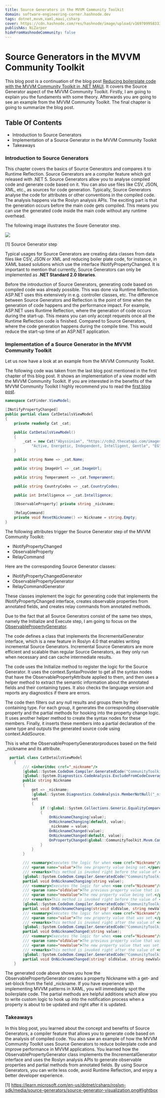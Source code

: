```yaml
---
title: Source Generators in the MVVM Community Toolkit
domain: software-engineering-corner.hashnode.dev
tags: dotnet,mvvm,xaml,maui,csharp
cover: https://cdn.hashnode.com/res/hashnode/image/upload/v1697099583332/Lv8fEMIab.png?auto=format
publishAs: NiZarper
hideFromHashnodeCommunity: false
---
```


# Source Generators in the MVVM Community Toolkit

This blog post is a continuation of the blog post [Reducing boilerplate code with the MVVM Community Toolkit in .NET MAUI](https://software-engineering-corner.hashnode.dev/reducing-boilerplate-code-with-the-mvvm-community-toolkit-in-net-maui). It covers the Source Generator aspect of the MVVM Community Toolkit. Firstly, I am going to explain you the fundaments with some theory. Afterwards you are going to see an example from the MVVM Community Toolkit. The final chapter is going to summarize the blog post.

## Table Of Contents

- Introduction to Source Generators
- Implementation of a Source Generator in the MVVM Community Toolkit
- Takeaways

### Introduction to Source Generators

This chapter covers the basics of Source Generators and compares it to Runtime Reflection.
Source Generators are a compiler feature which got released with .NET 5. Source Generators allow you to analyse compiled code and generate code based on it. You can also use files like CSV, JSON, XML, etc., as sources for code generation. Typically, Source Generators analyse the code for attributes or other conventions in the compiled code. The analysis happens via the Roslyn analysis APIs. The exciting part is that the generation occurs before the main code gets compiled. This means you can use the generated code inside the main code without any runtime overhead.

The following image illustrates the Soure Generator step.

<img src="https://cdn.hashnode.com/res/hashnode/image/upload/v1696929088614/v1LId0lWu.png?auto=format"/>

[1] Source Generator step

Typical usages for Source Generators are creating data classes from data files like CSV, JSON or XML and reducing boiler plate code, for instance, in XAML based solutions which use the interface INotifyPropertyChanged.
It is important to mention that currently, Source Generators can only be implemented as <b>.NET Standard 2.0 libraries</b>.


Before the introduction of Source Generators, generating code based on compiled code was already possible. This was done via Runtime Reflection.
ASP.NET uses this extensively in e.g. controller classes, etc. The difference between Source Generators and Reflection is the point of time when the generation of code happens and the performance impact. For example, ASP.NET uses Runtime Reflection, where the generation of code occurs during the start-up. This means you can only accept requests once all the Runtime Reflection code is finished. Compared to Source Generators, where the code generation happens during the compile time. This would reduce the start-up time of an ASP.NET application.


### Implementation of a Source Generator in the MVVM Community Toolkit

Let us now have a look at an example from the MVVM Community Toolkit.

The following code was taken from the last blog post mentioned in the first chapter of this blog post.
It shows an implementation of a view model with the MVVM Community Toolkit. If you are interested in the benefits of the MVVM Community Toolkit I highly recommend you to read the [first blog post](https://software-engineering-corner.hashnode.dev/reducing-boilerplate-code-with-the-mvvm-community-toolkit-in-net-maui).


```C#
namespace CatFinder.ViewModel;

[INotifyPropertyChanged]
public partial class CatDetailsViewModel
{
    private readonly Cat _cat;

    public CatDetailsViewModel()
    {
        _cat = new Cat("Abyssinian", "https://cdn2.thecatapi.com/images/0XYvRd7oD.jpg",
            "Active, Energetic, Independent, Intelligent, Gentle", "EG", 5);
    }

    public string Name => _cat.Name;

    public string ImageUrl => _cat.ImageUrl;

    public string Temperament => _cat.Temperament;

    public string CountryCodes => _cat.CountryCodes;

    public int Intelligence => _cat.Intelligence;

    [ObservableProperty] private string _nickname;

    [RelayCommand]
    private void ResetNickname() => Nickname = string.Empty;
}
```

The following attributes trigger the Source Generator step of the MVVM Community Toolkit:

- INotifyPropertyChanged
- ObservableProperty
- RelayCommand

Here are the corresponding Source Generator classes:

- INotifyPropertyChangedGenerator
- ObservablePropertyGenerator
- RelayCommandGenerator

These classes implement the logic for generating code that implements the INotifyPropertyChanged interface, creates observable properties from annotated fields, and creates relay commands from annotated methods.

Due to the fact that all Source Generators consist of the same two steps, namely the Initialize and Execute step, I am going to focus on the [ObservablePropertyGenerator](https://github.com/CommunityToolkit/dotnet/blob/main/src/CommunityToolkit.Mvvm.SourceGenerators/ComponentModel/ObservablePropertyGenerator.cs).

The code defines a class that implements the IIncrementalGenerator interface, which is a new feature in Roslyn 4.0 that enables writing incremental Source Generators. Incremental Source Generators are more efficient and scalable than regular Source Generators, as they only run when necessary and can cache intermediate results.

The code uses the Initialize method to register the logic for the Source Generator. It uses the context.SyntaxProvider to get all the syntax nodes that have the ObservablePropertyAttribute applied to them, and then uses a helper method to extract the semantic information about the annotated fields and their containing types. It also checks the language version and reports any diagnostics if there are errors.

The code then filters out any null results and groups them by their containing type. For each group, it generates the corresponding observable property and the partial methods for hooking into the property change logic. It uses another helper method to create the syntax nodes for these members. Finally, it inserts these members into a partial declaration of the same type and outputs the generated source code using context.AddSource.

This is what the ObservablePropertyGeneratorproduces based on the field _nickname and its attribute.

```C#
  partial class CatDetailsViewModel
    {
        /// <inheritdoc cref="_nickname"/>
        [global::System.CodeDom.Compiler.GeneratedCode("CommunityToolkit.Mvvm.SourceGenerators.ObservablePropertyGenerator", "8.2.0.0")]
        [global::System.Diagnostics.CodeAnalysis.ExcludeFromCodeCoverage]
        public string Nickname
        {
            get => _nickname;
            [global::System.Diagnostics.CodeAnalysis.MemberNotNull("_nickname")]
            set
            {
                if (!global::System.Collections.Generic.EqualityComparer<string>.Default.Equals(_nickname, value))
                {
                    OnNicknameChanging(value);
                    OnNicknameChanging(default, value);
                    _nickname = value;
                    OnNicknameChanged(value);
                    OnNicknameChanged(default, value);
                    OnPropertyChanged(global::CommunityToolkit.Mvvm.ComponentModel.__Internals.__KnownINotifyPropertyChangedArgs.Nickname);
                }
            }
        }

        /// <summary>Executes the logic for when <see cref="Nickname"/> is changing.</summary>
        /// <param name="value">The new property value being set.</param>
        /// <remarks>This method is invoked right before the value of <see cref="Nickname"/> is changed.</remarks>
        [global::System.CodeDom.Compiler.GeneratedCode("CommunityToolkit.Mvvm.SourceGenerators.ObservablePropertyGenerator", "8.2.0.0")]
        partial void OnNicknameChanging(string value);
        /// <summary>Executes the logic for when <see cref="Nickname"/> is changing.</summary>
        /// <param name="oldValue">The previous property value that is being replaced.</param>
        /// <param name="newValue">The new property value being set.</param>
        /// <remarks>This method is invoked right before the value of <see cref="Nickname"/> is changed.</remarks>
        [global::System.CodeDom.Compiler.GeneratedCode("CommunityToolkit.Mvvm.SourceGenerators.ObservablePropertyGenerator", "8.2.0.0")]
        partial void OnNicknameChanging(string? oldValue, string newValue);
        /// <summary>Executes the logic for when <see cref="Nickname"/> just changed.</summary>
        /// <param name="value">The new property value that was set.</param>
        /// <remarks>This method is invoked right after the value of <see cref="Nickname"/> is changed.</remarks>
        [global::System.CodeDom.Compiler.GeneratedCode("CommunityToolkit.Mvvm.SourceGenerators.ObservablePropertyGenerator", "8.2.0.0")]
        partial void OnNicknameChanged(string value);
        /// <summary>Executes the logic for when <see cref="Nickname"/> just changed.</summary>
        /// <param name="oldValue">The previous property value that was replaced.</param>
        /// <param name="newValue">The new property value that was set.</param>
        /// <remarks>This method is invoked right after the value of <see cref="Nickname"/> is changed.</remarks>
        [global::System.CodeDom.Compiler.GeneratedCode("CommunityToolkit.Mvvm.SourceGenerators.ObservablePropertyGenerator", "8.2.0.0")]
        partial void OnNicknameChanged(string? oldValue, string newValue);
    }
```

The generated code above shows you how the ObservablePropertyGenerator creates a property Nickname with a get- and set-block from the field _nickname. If you have experience with implementing MVVM patterns in XAML, you will immediately spot the boilerplate code. The partial methods are helpful additions which allow you to write custom logic to hook up into the notification process when a property is about to be updated and right after it is updated.

### Takeaways

In this blog post, you learned about the concept and benefits of Source Generators, a compiler feature that allows you to generate code based on the analysis of compiled code. You also saw an example of how the MVVM Community Toolkit uses Source Generators to reduce boilerplate code and improve performance in MVVM applications. You learned how the ObservablePropertyGenerator class implements the IIncrementalGenerator interface and uses the Roslyn analysis APIs to generate observable properties and partial methods from annotated fields. By using Source Generators, you can write less code, avoid Runtime Reflection, and enjoy a better developer experience.




[1] https://learn.microsoft.com/en-us/dotnet/csharp/roslyn-sdk/media/source-generators/source-generator-visualization.png#lightbox
